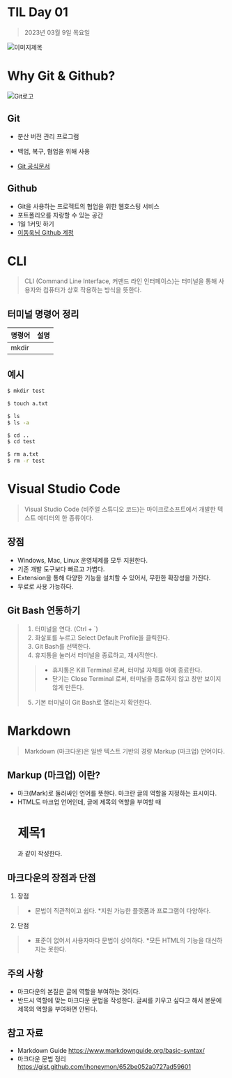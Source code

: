 # TIL Day 01

> 2023년 03월 9일 목요일

![이미지제목]()

# Why Git & Github?

![Git로고](https://user-images.githubusercontent.com/49775540/168756716-68f9aebb-380f-4897-8141-78d8403f6113.png)

## Git

- 분산 버전 관리 프로그램
+ 백업, 복구, 협업을 위해 사용
* [Git 공식문서](https://git-scm.com/book/ko/v2)

## Github

* Git을 사용하는 프로젝트의 협업을 위한 웹호스팅 서비스
* 포트폴리오를 자랑할 수 있는 공간
* 1일 1커밋 하기
* [이동욱님 Github 계정](https://github.com/jojoldu)


# CLI

> CLI (Command Line Interface, 커맨드 라인 인터페이스)는 터미널을 통해 사용자와 컴퓨터가 상호 작용하는 방식을 뜻한다.

## 터미널 명령어 정리
|명령어|   설명   |
|-----|   -------  |
|mkdir|    |

## 예시
```bash
$ mkdir test

$ touch a.txt

$ ls
$ ls -a

$ cd ..
$ cd test

$ rm a.txt
$ rm -r test
```


# Visual Studio Code

> Visual Studio Code (비주얼 스튜디오 코드)는 마이크로소프트에서 개발한 텍스트 에디터의 한 종류이다.

## 장점

* Windows, Mac, Linux 운영체제를 모두 지원한다.
* 기존 개발 도구보다 빠르고 가볍다.
* Extension을 통해 다양한 기능을 설치할 수 있어서, 무한한 확장성을 가진다.
* 무료로 사용 가능하다.

## Git Bash 연동하기

> 1. 터미널을 연다. (Ctrl + `)
> 2. 화살표를 누르고 Select Default Profile을 클릭한다.
> 3. Git Bash를 선택한다.
> 4. 휴지통을 눌러서 터미널을 종료하고, 재시작한다.
>> * 휴지통은 Kill Terminal 로써, 터미널 자체를 아예 종료한다.
>> * 닫기는 Close Terminal 로써, 터미널을 종료하지 않고 창만 보이지 않게 만든다.
> 5. 기본 터미널이 Git Bash로 열리는지 확인한다.



# Markdown

> Markdown (마크다운)은 일반 텍스트 기반의 경량 Markup (마크업) 언어이다.

## Markup (마크업) 이란?

* 마크(Mark)로 둘러싸인 언어를 뜻한다. 마크란 글의 역할을 지정하는 표시이다.
* HTML도 마크업 언어인데, 글에 제목의 역할을 부여할 때 <h1>제목1</h1> 과 같이 작성한다.

## 마크다운의 장점과 단점

1. 장점
>* 문법이 직관적이고 쉽다.
>*지원 가능한 플랫폼과 프로그램이 다양하다.
2. 단점
>* 표준이 없어서 사용자마다 문법이 상이하다.
>*모든 HTML의 기능을 대신하지는 못한다.

## 주의 사항

* 마크다운의 본질은 글에 역할을 부여하는 것이다.
* 반드시 역할에 맞는 마크다운 문법을 작성한다. 글씨를 키우고 싶다고 해서 본문에 제목의 역할을 부여하면 안된다.

## 참고 자료

* Markdown Guide https://www.markdownguide.org/basic-syntax/
* 마크다운 문법 정리 https://gist.github.com/ihoneymon/652be052a0727ad59601
